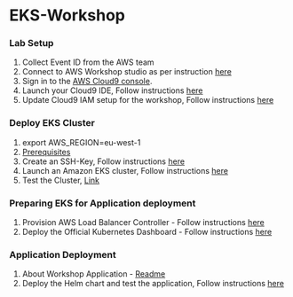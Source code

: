 # EKS-Workshop
### Lab Setup
1. Collect Event ID from the AWS team
2. Connect to AWS Workshop studio as per instruction [here](https://catalog.us-east-1.prod.workshops.aws/workshops/ed1a8610-c721-43be-b8e7-0f300f74684e/en-US/setup/workshop-studio/setup)
3. Sign in to the [AWS Cloud9 console](https://console.aws.amazon.com/cloud9/). 
4. Launch your Cloud9 IDE, Follow instructions [here](https://catalog.us-east-1.prod.workshops.aws/workshops/ed1a8610-c721-43be-b8e7-0f300f74684e/en-US/setup/workshop-studio/launching-cloud9)
5. Update Cloud9 IAM setup for the workshop, Follow instructions [here](https://batch.hpcworkshops.com/02-preparation/06-iam-roles.html)
### Deploy EKS Cluster

1. export AWS_REGION=eu-west-1
2. [Prerequisites](https://catalog.us-east-1.prod.workshops.aws/event/dashboard/en-US/workshop/eks/launch-eks/prerequisites)
3. Create an SSH-Key, Follow instructions [here](https://catalog.workshops.aws/containers/en-US/setup/createsshkey)
4. Launch an Amazon EKS cluster, Follow instructions [here](https://catalog.us-east-1.prod.workshops.aws/event/dashboard/en-US/workshop/eks/launch-eks/launcheks)
5. Test the Cluster, [Link](https://catalog.us-east-1.prod.workshops.aws/event/dashboard/en-US/workshop/eks/launch-eks/test)

### Preparing EKS for Application deployment
1. Provision AWS Load Balancer Controller - Follow instructions [here](https://catalog.us-east-1.prod.workshops.aws/event/dashboard/en-US/workshop/eks/setup-environment/setup-ingress)
2. Deploy the Official Kubernetes Dashboard - Follow instructions [here](https://catalog.us-east-1.prod.workshops.aws/event/dashboard/en-US/workshop/eks/setup-environment/dashboard)

### Application Deployment
1. About Workshop Application - [Readme](https://catalog.workshops.aws/eks-immersionday/en-US/aboutworkshopapp)
2. Deploy the Helm chart and test the application, Follow instructions [here](https://catalog.workshops.aws/eks-immersionday/en-US/helm/deploy)
